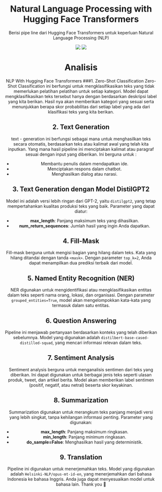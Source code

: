 <h1 align="center"> Natural Language Processing with Hugging Face Transformers </h1>
<p align="center"> Berisi pipe line dari Hugging Face Transformers untuk keperluan Natural Language Processing (NLP) </p>

<div align="center">

<img src="https://img.shields.io/badge/python-3670A0?style=for-the-badge&logo=python&logoColor=ffdd54">
<img src="https://img.shields.io/badge/jupyter-%23FA0F00.svg?style=for-the-badge&logo=jupyter&logoColor=white">

<h1 align="center"> Analisis </h1>

NLP With Hugging Face Transformers
###1. Zero-Shot Classification
Zero-Shot Classification ini berfungsi untuk mengklasifikasikan teks yang tidak memerlukan pelatihan pelatihan untuk setiap kategori. Model dapat mengklasifikasikan teks tersebut hanya dengan berdasarkan deskripsi label yang kita berikan. Hasil nya akan memberikan kategori yang sesuai serta menunjukkan berapa skor probabilitas dari setiap label yang ada dari klasifikasi teks yang kita berikan.
## 2. Text Generation

text - generation ini berfungsi sebagai mana untuk menghasilkan teks secara otomatis, berdasarkan teks atau kalimat awal yang telah kita inputkan. Yang mana hasil pipeline ini menciptakan kalimat atau paragraf sesuai dengan input yang diberikan. Ini berguna untuk : 

- Membantu penulis dalam mendapatkan ide.
- Menciptakan respons dalam chatbot.
- Menghasilkan dialog atau narasi.

## 3. Text Generation dengan Model DistilGPT2

Model ini adalah versi lebih ringan dari GPT-2, yaitu `distilgpt2`, yang tetap mempertahankan kualitas produksi teks yang baik. Parameter yang dapat diatur:

- **max_length**: Panjang maksimum teks yang dihasilkan.
- **num_return_sequences**: Jumlah hasil yang ingin Anda dapatkan.

## 4. Fill-Mask

Fill-mask berguna untuk mengisi bagian yang hilang dalam teks. Kata yang hilang ditandai dengan tanda `<mask>`. Dengan parameter `top_k=2`, Anda dapat menampilkan dua prediksi terbaik dari model.

## 5. Named Entity Recognition (NER)

NER digunakan untuk mengidentifikasi atau mengklasifikasikan entitas dalam teks seperti nama orang, lokasi, dan organisasi. Dengan parameter `grouped_entities=True`, model akan mengelompokkan kata-kata yang termasuk dalam satu entitas.

## 6. Question Answering

Pipeline ini menjawab pertanyaan berdasarkan konteks yang telah diberikan sebelumnya. Model yang digunakan adalah `distilbert-base-cased-distilled-squad`, yang mencari informasi relevan dalam teks.

## 7. Sentiment Analysis

Sentiment analysis berguna untuk menganalisis sentimen dari teks yang diberikan. Ini dapat digunakan untuk berbagai jenis teks seperti ulasan produk, tweet, dan artikel berita. Model akan memberikan label sentimen (positif, negatif, atau netral) beserta skor keyakinan.

## 8. Summarization

Summarization digunakan untuk merangkum teks panjang menjadi versi yang lebih singkat, tanpa kehilangan informasi penting. Parameter yang digunakan:

- **max_length**: Panjang maksimum ringkasan.
- **min_length**: Panjang minimum ringkasan.
- **do_sample=False**: Menghasilkan hasil yang deterministik.

## 9. Translation

Pipeline ini digunakan untuk menerjemahkan teks. Model yang digunakan adalah `Helsinki-NLP/opus-mt-id-en`, yang menerjemahkan dari bahasa Indonesia ke bahasa Inggris. Anda juga dapat menyesuaikan model untuk bahasa lain.
  Thank you 🫡


